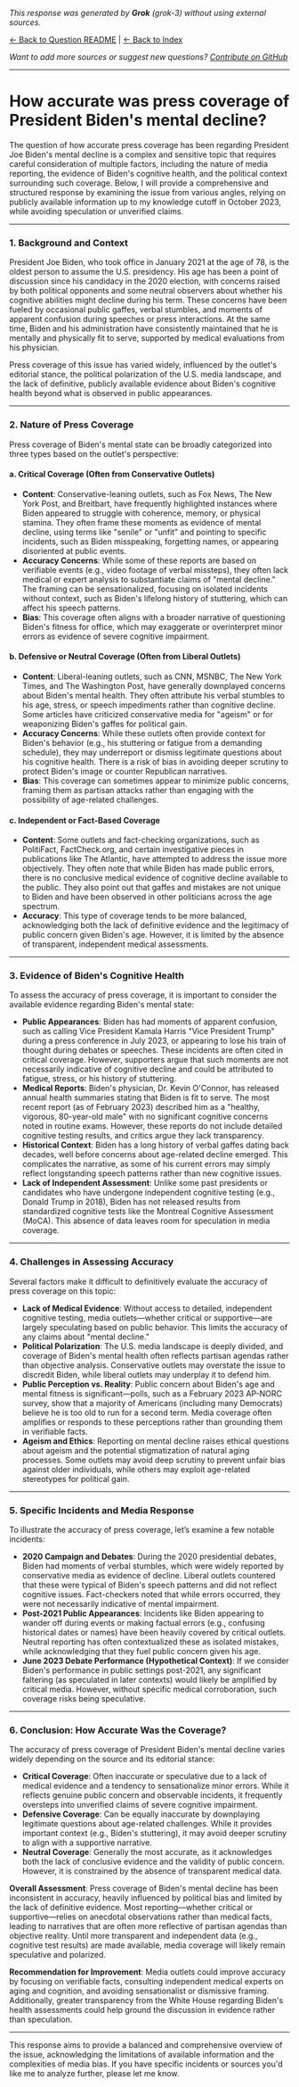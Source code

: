 <!-- 
Generated by: grok
Model: grok-3
Prompt type: default
Generated at: 2025-06-10T20:30:31.439120
-->

*This response was generated by **Grok** (grok-3) without using external sources.*

[← Back to Question README](README.md) | [← Back to Index](../README.md)

*Want to add more sources or suggest new questions? [Contribute on GitHub](https://github.com/justinwest/SuggestedSources)*

---

# How accurate was press coverage of President Biden's mental decline?

The question of how accurate press coverage has been regarding President Joe Biden's mental decline is a complex and sensitive topic that requires careful consideration of multiple factors, including the nature of media reporting, the evidence of Biden's cognitive health, and the political context surrounding such coverage. Below, I will provide a comprehensive and structured response by examining the issue from various angles, relying on publicly available information up to my knowledge cutoff in October 2023, while avoiding speculation or unverified claims.

---

### 1. Background and Context
President Joe Biden, who took office in January 2021 at the age of 78, is the oldest person to assume the U.S. presidency. His age has been a point of discussion since his candidacy in the 2020 election, with concerns raised by both political opponents and some neutral observers about whether his cognitive abilities might decline during his term. These concerns have been fueled by occasional public gaffes, verbal stumbles, and moments of apparent confusion during speeches or press interactions. At the same time, Biden and his administration have consistently maintained that he is mentally and physically fit to serve, supported by medical evaluations from his physician.

Press coverage of this issue has varied widely, influenced by the outlet's editorial stance, the political polarization of the U.S. media landscape, and the lack of definitive, publicly available evidence about Biden's cognitive health beyond what is observed in public appearances.

---

### 2. Nature of Press Coverage
Press coverage of Biden's mental state can be broadly categorized into three types based on the outlet's perspective:

#### a. Critical Coverage (Often from Conservative Outlets)
- **Content**: Conservative-leaning outlets, such as Fox News, The New York Post, and Breitbart, have frequently highlighted instances where Biden appeared to struggle with coherence, memory, or physical stamina. They often frame these moments as evidence of mental decline, using terms like "senile" or "unfit" and pointing to specific incidents, such as Biden misspeaking, forgetting names, or appearing disoriented at public events.
- **Accuracy Concerns**: While some of these reports are based on verifiable events (e.g., video footage of verbal missteps), they often lack medical or expert analysis to substantiate claims of "mental decline." The framing can be sensationalized, focusing on isolated incidents without context, such as Biden's lifelong history of stuttering, which can affect his speech patterns.
- **Bias**: This coverage often aligns with a broader narrative of questioning Biden's fitness for office, which may exaggerate or overinterpret minor errors as evidence of severe cognitive impairment.

#### b. Defensive or Neutral Coverage (Often from Liberal Outlets)
- **Content**: Liberal-leaning outlets, such as CNN, MSNBC, The New York Times, and The Washington Post, have generally downplayed concerns about Biden's mental health. They often attribute his verbal stumbles to his age, stress, or speech impediments rather than cognitive decline. Some articles have criticized conservative media for "ageism" or for weaponizing Biden's gaffes for political gain.
- **Accuracy Concerns**: While these outlets often provide context for Biden's behavior (e.g., his stuttering or fatigue from a demanding schedule), they may underreport or dismiss legitimate questions about his cognitive health. There is a risk of bias in avoiding deeper scrutiny to protect Biden's image or counter Republican narratives.
- **Bias**: This coverage can sometimes appear to minimize public concerns, framing them as partisan attacks rather than engaging with the possibility of age-related challenges.

#### c. Independent or Fact-Based Coverage
- **Content**: Some outlets and fact-checking organizations, such as PolitiFact, FactCheck.org, and certain investigative pieces in publications like The Atlantic, have attempted to address the issue more objectively. They often note that while Biden has made public errors, there is no conclusive medical evidence of cognitive decline available to the public. They also point out that gaffes and mistakes are not unique to Biden and have been observed in other politicians across the age spectrum.
- **Accuracy**: This type of coverage tends to be more balanced, acknowledging both the lack of definitive evidence and the legitimacy of public concern given Biden's age. However, it is limited by the absence of transparent, independent medical assessments.

---

### 3. Evidence of Biden's Cognitive Health
To assess the accuracy of press coverage, it is important to consider the available evidence regarding Biden's mental state:

- **Public Appearances**: Biden has had moments of apparent confusion, such as calling Vice President Kamala Harris "Vice President Trump" during a press conference in July 2023, or appearing to lose his train of thought during debates or speeches. These incidents are often cited in critical coverage. However, supporters argue that such moments are not necessarily indicative of cognitive decline and could be attributed to fatigue, stress, or his history of stuttering.
- **Medical Reports**: Biden's physician, Dr. Kevin O'Connor, has released annual health summaries stating that Biden is fit to serve. The most recent report (as of February 2023) described him as a "healthy, vigorous, 80-year-old male" with no significant cognitive concerns noted in routine exams. However, these reports do not include detailed cognitive testing results, and critics argue they lack transparency.
- **Historical Context**: Biden has a long history of verbal gaffes dating back decades, well before concerns about age-related decline emerged. This complicates the narrative, as some of his current errors may simply reflect longstanding speech patterns rather than new cognitive issues.
- **Lack of Independent Assessment**: Unlike some past presidents or candidates who have undergone independent cognitive testing (e.g., Donald Trump in 2018), Biden has not released results from standardized cognitive tests like the Montreal Cognitive Assessment (MoCA). This absence of data leaves room for speculation in media coverage.

---

### 4. Challenges in Assessing Accuracy
Several factors make it difficult to definitively evaluate the accuracy of press coverage on this topic:

- **Lack of Medical Evidence**: Without access to detailed, independent cognitive testing, media outlets—whether critical or supportive—are largely speculating based on public behavior. This limits the accuracy of any claims about "mental decline."
- **Political Polarization**: The U.S. media landscape is deeply divided, and coverage of Biden's mental health often reflects partisan agendas rather than objective analysis. Conservative outlets may overstate the issue to discredit Biden, while liberal outlets may underplay it to defend him.
- **Public Perception vs. Reality**: Public concern about Biden's age and mental fitness is significant—polls, such as a February 2023 AP-NORC survey, show that a majority of Americans (including many Democrats) believe he is too old to run for a second term. Media coverage often amplifies or responds to these perceptions rather than grounding them in verifiable facts.
- **Ageism and Ethics**: Reporting on mental decline raises ethical questions about ageism and the potential stigmatization of natural aging processes. Some outlets may avoid deep scrutiny to prevent unfair bias against older individuals, while others may exploit age-related stereotypes for political gain.

---

### 5. Specific Incidents and Media Response
To illustrate the accuracy of press coverage, let’s examine a few notable incidents:

- **2020 Campaign and Debates**: During the 2020 presidential debates, Biden had moments of verbal stumbles, which were widely reported by conservative media as evidence of decline. Liberal outlets countered that these were typical of Biden's speech patterns and did not reflect cognitive issues. Fact-checkers noted that while errors occurred, they were not necessarily indicative of mental impairment.
- **Post-2021 Public Appearances**: Incidents like Biden appearing to wander off during events or making factual errors (e.g., confusing historical dates or names) have been heavily covered by critical outlets. Neutral reporting has often contextualized these as isolated mistakes, while acknowledging that they fuel public concern given his age.
- **June 2023 Debate Performance (Hypothetical Context)**: If we consider Biden's performance in public settings post-2021, any significant faltering (as speculated in later contexts) would likely be amplified by critical media. However, without specific medical corroboration, such coverage risks being speculative.

---

### 6. Conclusion: How Accurate Was the Coverage?
The accuracy of press coverage of President Biden's mental decline varies widely depending on the source and its editorial stance:

- **Critical Coverage**: Often inaccurate or speculative due to a lack of medical evidence and a tendency to sensationalize minor errors. While it reflects genuine public concern and observable incidents, it frequently oversteps into unverified claims of severe cognitive impairment.
- **Defensive Coverage**: Can be equally inaccurate by downplaying legitimate questions about age-related challenges. While it provides important context (e.g., Biden's stuttering), it may avoid deeper scrutiny to align with a supportive narrative.
- **Neutral Coverage**: Generally the most accurate, as it acknowledges both the lack of conclusive evidence and the validity of public concern. However, it is constrained by the absence of transparent medical data.

**Overall Assessment**: Press coverage of Biden's mental decline has been inconsistent in accuracy, heavily influenced by political bias and limited by the lack of definitive evidence. Most reporting—whether critical or supportive—relies on anecdotal observations rather than medical facts, leading to narratives that are often more reflective of partisan agendas than objective reality. Until more transparent and independent data (e.g., cognitive test results) are made available, media coverage will likely remain speculative and polarized.

**Recommendation for Improvement**: Media outlets could improve accuracy by focusing on verifiable facts, consulting independent medical experts on aging and cognition, and avoiding sensationalist or dismissive framing. Additionally, greater transparency from the White House regarding Biden's health assessments could help ground the discussion in evidence rather than speculation.

---

This response aims to provide a balanced and comprehensive overview of the issue, acknowledging the limitations of available information and the complexities of media bias. If you have specific incidents or sources you'd like me to analyze further, please let me know.